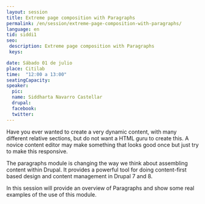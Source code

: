 ```yaml
---
layout: session
title: Extreme page composition with Paragraphs
permalink: /en/session/extreme-page-composition-with-paragraphs/
language: en
tid: siddi1
seo:
 description: Extreme page composition with Paragraphs
 keys:

date: Sábado 01 de julio
place: Citilab
time:  "12:00 a 13:00"
seatingCapacity:
speaker:
  pic:
  name: Siddharta Navarro Castellar
  drupal:
  facebook:
  twitter:
---
```

Have you ever wanted to create a very dynamic content, with many different relative sections, but do not want a HTML guru to create this. A novice content editor may make something that looks good once but just try to make this responsive.

The paragraphs module is changing the way we think about assembling content within Drupal. It provides a powerful tool for doing content-first based design and content management in Drupal 7 and 8.

In this session will provide an overview of Paragraphs and show some real examples of the use of this module.
